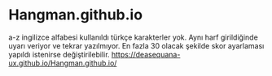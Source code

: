 # Hangman.github.io

a-z ingilizce alfabesi kullanıldı türkçe karakterler yok.
Aynı harf girildiğinde uyarı veriyor ve tekrar yazılmıyor.
En fazla 30 olacak şekilde skor ayarlaması yapıldı istenirse değiştirilebilir.
https://deasequana-ux.github.io/Hangman.github.io/
